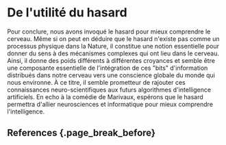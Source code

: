 # De l'utilité du hasard

Pour conclure, nous avons invoqué le hasard pour mieux comprendre le cerveau. Même si on peut en déduire que le hasard n'existe pas comme un processus physique dans la Nature, il constitue une notion essentielle pour donner du sens à des mécanismes complexes qui ont lieu dans le cerveau. Ainsi, il donne des poids différents à différentes croyances et semble être une composante essentielle de l'intégration de ces "bits" d'information distribués dans notre cerveau vers une conscience globale du monde qui nous environne. À ce titre, il semble prometteur de rajouter ces connaissances neuro-scientifiques aux futurs algorithmes d'intelligence artificiels. En echo à la comédie de Marivaux, espérons que le hasard permettra d'allier neurosciences et informatique pour mieux comprendre l'intelligence.

## References {.page_break_before}

<!-- Explicitly insert bibliography here -->
<div id="refs"></div>

